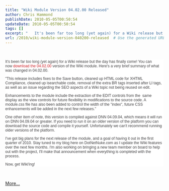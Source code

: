 ```yaml
---
title: "Wiki Module Version 04.02.00 Released"
author: Chris Hammond
publishDate: 2010-05-05T00:50:54
updateDate: 2010-05-05T00:50:54
tags: []
excerpt: "   It's been far too long (yet again) for a Wiki release but the day has finally come! You can now download the 04.02.00 version of the Wiki module. Here's a very brief summary of what was changed in 04.02.00. \"This release includes fixes to the Save button, cleaned up HTML code for XHTML Compliance, cleaned up isearchable code, removal of the extra BR tags inserted after LI tags, as well as an issue regarding the SEO aspects of a Wiki topic not being reused on edit. Enhancements to the module include the extraction of the EDIT controls from the  same display as the view controls for future flexibility in modifications to the source code. A module.css file has also been added to control the width of the \"index\", future CSS enhancements will be added in the next few releases.\" One other item of note, this version is compiled against DNN 04.09.04, which means it will run on DNN 04.09.04 or greater. If you need to run it on an older version of the platform you can download the source code and compile it yourself. Unfortunately we can't recommend running older versions of the platform. I've got big plans for the next release of the module, and a goal of having it out in the first quarter of 2010. Stay tuned to my blog here on DotNetNuke.com as I update the Wiki features over the next few months. I'm also working on bringing a new team member on board to help out with the project, I'll make that announcement when everything is completed with the process. Now, get Wiki'ing!    More..."
url: /2010/wiki-module-version-040200-released  # Use the generated URL with year
---
```

<p> </p> <div style="background-color: white; margin-top: 0px; margin-right: 0px; margin-bottom: 0px; margin-left: 0px; color: rgb(65, 64, 66); font-family: Arial, Helvetica, sans-serif; font-size: 12px; "> <p style="color: rgb(65, 64, 66); font-family: Arial, Helvetica, sans-serif; font-size: 12px; ">It's been far too long (yet again) for a Wiki release but the day has finally come! You can now <a style="color: rgb(203, 32, 39); text-decoration: none; font-weight: normal; font-family: Arial, Helvetica, sans-serif; font-size: 12px; " href="https://www.dotnetnuke.com/Development/Forge/ModuleWiki/Downloads/tabid/869/Default.aspx">download the 04.02.00</a> version of the Wiki module. Here's a very brief summary of what was changed in 04.02.00.</p> <p style="color: rgb(65, 64, 66); font-family: Arial, Helvetica, sans-serif; font-size: 12px; ">"This release includes fixes to the Save button, cleaned up HTML code for XHTML Compliance, cleaned up isearchable code, removal of the extra BR tags inserted after LI tags, as well as an issue regarding the SEO aspects of a Wiki topic not being reused on edit.</p> <p style="color: rgb(65, 64, 66); font-family: Arial, Helvetica, sans-serif; font-size: 12px; ">Enhancements to the module include the extraction of the EDIT controls from the  same display as the view controls for future flexibility in modifications to the source code. A module.css file has also been added to control the width of the "index", future CSS enhancements will be added in the next few releases."</p> <p style="color: rgb(65, 64, 66); font-family: Arial, Helvetica, sans-serif; font-size: 12px; ">One other item of note, this version is compiled against DNN 04.09.04, which means it will run on DNN 04.09.04 or greater. If you need to run it on an older version of the platform you can download the source code and compile it yourself. Unfortunately we can't recommend running older versions of the platform.</p> <p style="color: rgb(65, 64, 66); font-family: Arial, Helvetica, sans-serif; font-size: 12px; ">I've got big plans for the next release of the module, and a goal of having it out in the first quarter of 2010. Stay tuned to my blog here on DotNetNuke.com as I update the Wiki features over the next few months. I'm also working on bringing a new team member on board to help out with the project, I'll make that announcement when everything is completed with the process.</p> <p style="color: rgb(65, 64, 66); font-family: Arial, Helvetica, sans-serif; font-size: 12px; ">Now, get Wiki'ing! </p> </div> <p> </p><a href=https://www.dotnetnuke.com/Community/Blogs/tabid/825/EntryId/2417/Wiki-Module-Version-04-02-00-Released.aspx>More...</a><img src="https://feeds.feedburner.com/~r/dnndaily/~4/dva7T9p4l3U" height="1" width="1"/>
